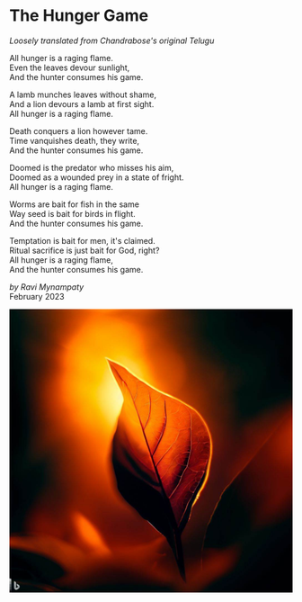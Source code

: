 # The Hunger Game 
_Loosely translated from Chandrabose's original Telugu_  

All hunger is a raging flame.  
Even the leaves devour sunlight,  
And the hunter consumes his game.  

A lamb munches leaves without shame,  
And a lion devours a lamb at first sight.  
All hunger is a raging flame.  

Death conquers a lion however tame.  
Time vanquishes death, they write,  
And the hunter consumes his game.  

Doomed is the predator who misses his aim,  
Doomed as a wounded prey in a state of fright.  
All hunger is a raging flame.  

Worms are bait for fish in the same  
Way seed is bait for birds in flight.  
And the hunter consumes his game.  

Temptation is bait for men, it's claimed.  
Ritual sacrifice is just bait for God, right?   
All hunger is a raging flame,  
And the hunter consumes his game.  

_by Ravi Mynampaty_  
February 2023

<img src="../poems/assets/images/leaves.jpeg" alt="Leaves devour sunlight" title="Leaves devour sunlight">
